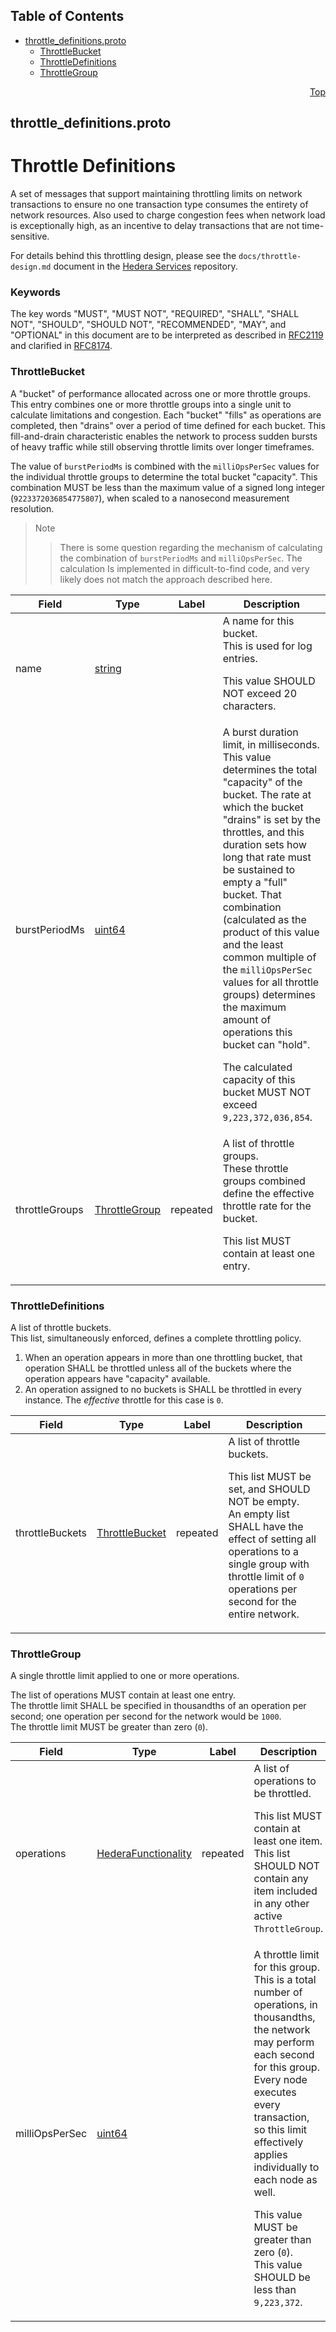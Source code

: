 ## Table of Contents

- [throttle_definitions.proto](#throttle_definitions-proto)
    - [ThrottleBucket](#proto-ThrottleBucket)
    - [ThrottleDefinitions](#proto-ThrottleDefinitions)
    - [ThrottleGroup](#proto-ThrottleGroup)
  



<a name="throttle_definitions-proto"></a>
<p align="right"><a href="#top">Top</a></p>

## throttle_definitions.proto
# Throttle Definitions
A set of messages that support maintaining throttling limits on network
transactions to ensure no one transaction type consumes the entirety of
network resources. Also used to charge congestion fees when network load
is exceptionally high, as an incentive to delay transactions that are
not time-sensitive.

For details behind this throttling design, please see the
`docs/throttle-design.md` document in the
[Hedera Services](https://github.com/hashgraph/hedera-services) repository.

### Keywords
The key words "MUST", "MUST NOT", "REQUIRED", "SHALL", "SHALL NOT",
"SHOULD", "SHOULD NOT", "RECOMMENDED", "MAY", and "OPTIONAL" in this
document are to be interpreted as described in
[RFC2119](https://www.ietf.org/rfc/rfc2119) and clarified in
[RFC8174](https://www.ietf.org/rfc/rfc8174).


<a name="proto-ThrottleBucket"></a>

### ThrottleBucket
A "bucket" of performance allocated across one or more throttle groups.<br/>
This entry combines one or more throttle groups into a single unit to
calculate limitations and congestion. Each "bucket" "fills" as operations
are completed, then "drains" over a period of time defined for each bucket.
This fill-and-drain characteristic enables the network to process sudden
bursts of heavy traffic while still observing throttle limits over longer
timeframes.

The value of `burstPeriodMs` is combined with the `milliOpsPerSec`
values for the individual throttle groups to determine the total
bucket "capacity". This combination MUST be less than the maximum
value of a signed long integer (`9223372036854775807`), when scaled to
a nanosecond measurement resolution.

> Note
>> There is some question regarding the mechanism of calculating the
>> combination of `burstPeriodMs` and `milliOpsPerSec`. The calculation
>> Is implemented in difficult-to-find code, and very likely does not
>> match the approach described here.


| Field | Type | Label | Description |
| ----- | ---- | ----- | ----------- |
| name | [string](#string) |  | A name for this bucket.<br/> This is used for log entries. <p> This value SHOULD NOT exceed 20 characters. |
| burstPeriodMs | [uint64](#uint64) |  | A burst duration limit, in milliseconds.<br/> This value determines the total "capacity" of the bucket. The rate at which the bucket "drains" is set by the throttles, and this duration sets how long that rate must be sustained to empty a "full" bucket. That combination (calculated as the product of this value and the least common multiple of the `milliOpsPerSec` values for all throttle groups) determines the maximum amount of operations this bucket can "hold". <p> The calculated capacity of this bucket MUST NOT exceed `9,223,372,036,854`. |
| throttleGroups | [ThrottleGroup](#proto-ThrottleGroup) | repeated | A list of throttle groups.<br/> These throttle groups combined define the effective throttle rate for the bucket. <p> This list MUST contain at least one entry. |






<a name="proto-ThrottleDefinitions"></a>

### ThrottleDefinitions
A list of throttle buckets.<br/>
This list, simultaneously enforced, defines a complete throttling policy.

 1. When an operation appears in more than one throttling bucket,
    that operation SHALL be throttled unless all of the buckets where
    the operation appears have "capacity" available.
 1. An operation assigned to no buckets is SHALL be throttled in every
    instance.  The _effective_ throttle for this case is `0`.


| Field | Type | Label | Description |
| ----- | ---- | ----- | ----------- |
| throttleBuckets | [ThrottleBucket](#proto-ThrottleBucket) | repeated | A list of throttle buckets. <p> This list MUST be set, and SHOULD NOT be empty.<br/> An empty list SHALL have the effect of setting all operations to a single group with throttle limit of `0` operations per second for the entire network. |






<a name="proto-ThrottleGroup"></a>

### ThrottleGroup
A single throttle limit applied to one or more operations.

The list of operations MUST contain at least one entry.<br/>
The throttle limit SHALL be specified in thousandths of an operation
per second; one operation per second for the network would be `1000`.<br/>
The throttle limit MUST be greater than zero (`0`).


| Field | Type | Label | Description |
| ----- | ---- | ----- | ----------- |
| operations | [HederaFunctionality](#proto-HederaFunctionality) | repeated | A list of operations to be throttled. <p> This list MUST contain at least one item.<br/> This list SHOULD NOT contain any item included in any other active `ThrottleGroup`. |
| milliOpsPerSec | [uint64](#uint64) |  | A throttle limit for this group.<br/> This is a total number of operations, in thousandths, the network may perform each second for this group. Every node executes every transaction, so this limit effectively applies individually to each node as well.<br/> <p> This value MUST be greater than zero (`0`).<br/> This value SHOULD be less than `9,223,372`.<br/> |





 <!-- end messages -->

 <!-- end enums -->

 <!-- end HasExtensions -->

 <!-- end services -->



